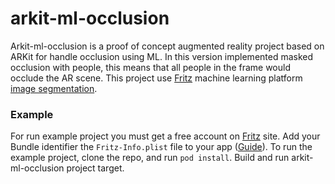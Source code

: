 # arkit-ml-occlusion
Arkit-ml-occlusion is a proof of concept augmented reality project based on ARKit for handle occlusion using ML.
In this version implemented masked occlusion with people, this means that all people in the frame would occlude the AR scene.
This project use [Fritz](https://www.fritz.ai/)  machine learning platform [image segmentation](https://docs.fritz.ai/develop/vision/image-segmentation/ios.html).

### Example
For run example project you must get a free account on [Fritz](https://www.fritz.ai/) site. Add your Bundle identifier the `Fritz-Info.plist` file to your app ([Guide](https://docs.fritz.ai/quickstart.html#ios)).
To run the example project, clone the repo, and run `pod install`.
Build and run arkit-ml-occlusion project target.
